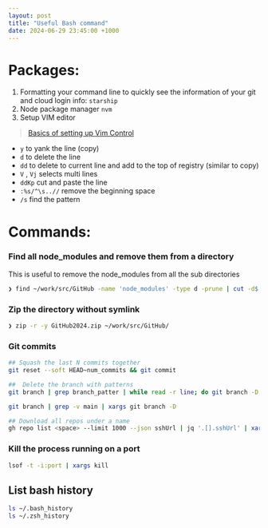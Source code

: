 ```yaml
---
layout: post
title: "Useful Bash command"
date: 2024-06-29 23:45:00 +1000
---
```


# Packages:

1. Formatting your command line to quickly see the information of your git and cloud login info: `starship`
2. Node package manager `nvm`
3. Setup VIM editor
>[Basics of setting up Vim Control](https://www.freecodecamp.org/news/vimrc-configuration-guide-customize-your-vim-editor/)

* `y` to yank the line (copy)
* `d` to delete the line
* `dd` to delete to current line and add to the top of registry (similar to copy)
* `V` , `Vj` selects multi lines
* `ddKp` cut and paste the line
* `:%s/^\s..//` remove the beginning space
* `/s` find the pattern 


# Commands:

### Find all node_modules and remove them from a directory
This is useful to remove the node_modules from all the sub directories

```sh
❯ find ~/work/src/GitHub -name 'node_modules' -type d -prune | cut -d$'\n' -f1 | xargs -L1 rm -rf
```

### Zip the directory without symlink
```sh
❯ zip -r -y GitHub2024.zip ~/work/src/GitHub/
```

### Git commits

```sh
## Squash the last N commits together
git reset --soft HEAD~num_commits && git commit

##  Delete the branch with patterns
git branch | grep branch_patter | while read -r line; do git branch -D $line; done

git branch | grep -v main | xargs git branch -D

## Download all repos under a name
gh repo list <space> --limit 1000 --json sshUrl | jq '.[].sshUrl' | xargs -L1 -I'{}' git clone {}
```

### Kill the process running on a port
```sh
lsof -t -i:port | xargs kill
```

## List bash history
```sh
ls ~/.bash_history
ls ~/.zsh_history
```
